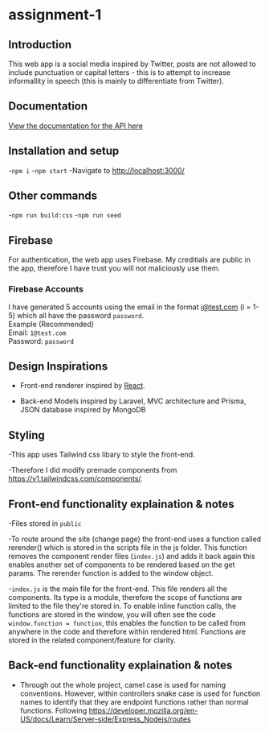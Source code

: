 # assignment-1

## Introduction

This web app is a social media inspired by Twitter, posts are not allowed to include punctuation or capital letters - this is to attempt to increase informallity in speech (this is mainly to differentiate from Twitter).

## Documentation

[View the documentation for the API here](https://documenter.getpostman.com/view/16362168/UVe9SVQ5)

## Installation and setup

-`npm i`
-`npm start`
-Navigate to [http://localhost:3000/](http://localhost:3000/)

## Other commands

-`npm run build:css`
-`npm run seed`

## Firebase

For authentication, the web app uses Firebase. My creditials are public in the app, therefore I have trust you will not maliciously use them. 

### Firebase Accounts

I have generated 5 accounts using the email in the format i@test.com (i = 1-5) which all have the password `password`.
<br>
Example (Recommended)<br>
Email: `1@test.com`<br>
Password: `password`

## Design Inspirations

- Front-end renderer inspired by [React](https://reactjs.org/).

- Back-end Models inspired by Laravel, MVC architecture and Prisma, JSON database inspired by MongoDB

## Styling

-This app uses Tailwind css libary to style the front-end.

-Therefore I did modify premade components from https://v1.tailwindcss.com/components/.

## Front-end functionality explaination & notes

-Files stored in `public`

-To route around the site (change page) the front-end uses a function called rerender() which is stored in the scripts file in the js folder. This function removes the component render files (`index.js`) and adds it back again this enables another set of components to be rendered based on the get params. The rerender function is added to the window object.

-`index.js` is the main file for the front-end. This file renders all the components. Its type is a module, therefore the scope of functions are limited to the file they're stored in. To enable inline function calls, the functions are stored in the window, you will often see the code `window.function = function`, this enables the function to be called from anywhere in the code and therefore within rendered html. Functions are stored in the related component/feature for clarity.

## Back-end functionality explaination & notes

- Through out the whole project, camel case is used for naming conventions. However, within controllers snake case is used for function names to identify that they are endpoint functions rather than normal functions. Following https://developer.mozilla.org/en-US/docs/Learn/Server-side/Express_Nodejs/routes
